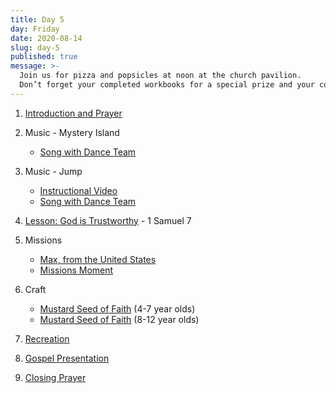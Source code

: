 ```yaml
---
title: Day 5
day: Friday
date: 2020-08-14
slug: day-5
published: true
message: >-
  Join us for pizza and popsicles at noon at the church pavilion.
  Don’t forget your completed workbooks for a special prize and your coins for the Children’s Hunger Fund!
---
```


1. [Introduction and Prayer](https://s3.wasabisys.com/coventrypca.church/vbs/2020/day-5/intro.mp4)
2. Music - Mystery Island

   - [Song with Dance Team](https://s3.wasabisys.com/coventrypca.church/vbs/2020/day-1/mystery-island-song.mp4)

3. Music - Jump

   - [Instructional Video](https://s3.wasabisys.com/coventrypca.church/vbs/2020/day-5/jump-instructions.mp4)
   - [Song with Dance Team](https://s3.wasabisys.com/coventrypca.church/vbs/2020/day-5/jump.mp4)

4. [Lesson: God is Trustworthy](https://s3.wasabisys.com/coventrypca.church/vbs/2020/day-5/lesson.mp4) - 1 Samuel 7
5. Missions

   - [Max, from the United States](https://s3.wasabisys.com/coventrypca.church/vbs/2020/day-5/max-from-us.mp4)
   - [Missions Moment](https://s3.wasabisys.com/coventrypca.church/vbs/2020/day-5/missions.mp4)

6. Craft

   - [Mustard Seed of Faith](https://s3.wasabisys.com/coventrypca.church/vbs/2020/day-5/craft-mustard-seed-of-faith-4-7yo.mp4) (4-7 year olds)
   - [Mustard Seed of Faith](https://s3.wasabisys.com/coventrypca.church/vbs/2020/day-5/craft-mustard-seed-of-faith-8-12yo.mp4) (8-12 year olds)

7. [Recreation](https://s3.wasabisys.com/coventrypca.church/vbs/2020/day-5/rec.mp4)
8. [Gospel Presentation](https://s3.wasabisys.com/coventrypca.church/vbs/2020/day-5/gospel.mp4)
9. [Closing Prayer](https://s3.wasabisys.com/coventrypca.church/vbs/2020/day-5/closing.mp4)

